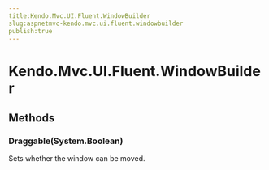 ```yaml
---
title:Kendo.Mvc.UI.Fluent.WindowBuilder
slug:aspnetmvc-kendo.mvc.ui.fluent.windowbuilder
publish:true
---
```


# Kendo.Mvc.UI.Fluent.WindowBuilder

## Methods

### Draggable(System.Boolean)
Sets whether the window can be moved.